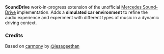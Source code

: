 **SoundDrive**
work-in-progress extension of the unofficial [Mercedes Sound-Drive](https://github.com/lesageethan/carmony) implementation. Adds a **simulated car environment** to refine the audio experience and experiment with different types of music in a dynamic driving context.

### Credits
Based on [carmony](https://github.com/lesageethan/carmony) by [@lesageethan](https://github.com/lesageethan)
